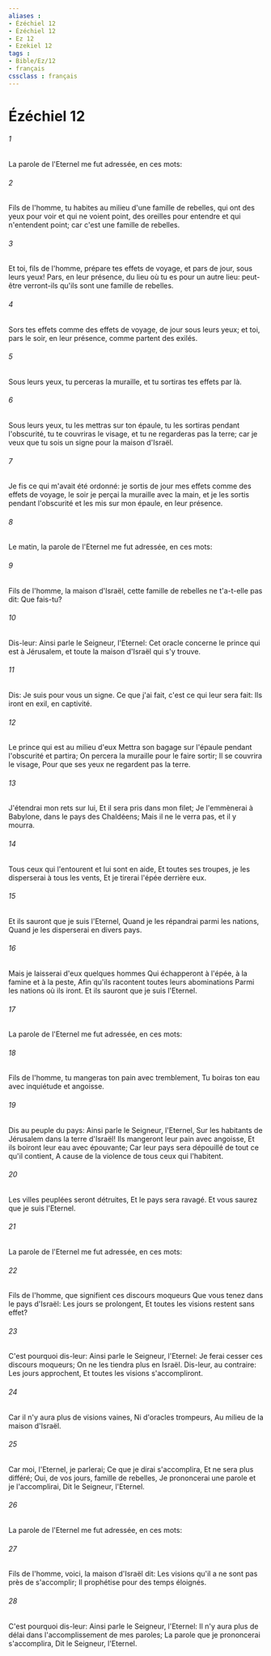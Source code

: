 ```yaml
---
aliases : 
- Ézéchiel 12
- Ézéchiel 12
- Ez 12
- Ezekiel 12
tags : 
- Bible/Ez/12
- français
cssclass : français
---
```


# Ézéchiel 12

###### 1
La parole de l'Eternel me fut adressée, en ces mots:
###### 2
Fils de l'homme, tu habites au milieu d'une famille de rebelles, qui ont des yeux pour voir et qui ne voient point, des oreilles pour entendre et qui n'entendent point; car c'est une famille de rebelles.
###### 3
Et toi, fils de l'homme, prépare tes effets de voyage, et pars de jour, sous leurs yeux! Pars, en leur présence, du lieu où tu es pour un autre lieu: peut-être verront-ils qu'ils sont une famille de rebelles.
###### 4
Sors tes effets comme des effets de voyage, de jour sous leurs yeux; et toi, pars le soir, en leur présence, comme partent des exilés.
###### 5
Sous leurs yeux, tu perceras la muraille, et tu sortiras tes effets par là.
###### 6
Sous leurs yeux, tu les mettras sur ton épaule, tu les sortiras pendant l'obscurité, tu te couvriras le visage, et tu ne regarderas pas la terre; car je veux que tu sois un signe pour la maison d'Israël.
###### 7
Je fis ce qui m'avait été ordonné: je sortis de jour mes effets comme des effets de voyage, le soir je perçai la muraille avec la main, et je les sortis pendant l'obscurité et les mis sur mon épaule, en leur présence.
###### 8
Le matin, la parole de l'Eternel me fut adressée, en ces mots:
###### 9
Fils de l'homme, la maison d'Israël, cette famille de rebelles ne t'a-t-elle pas dit: Que fais-tu?
###### 10
Dis-leur: Ainsi parle le Seigneur, l'Eternel: Cet oracle concerne le prince qui est à Jérusalem, et toute la maison d'Israël qui s'y trouve.
###### 11
Dis: Je suis pour vous un signe. Ce que j'ai fait, c'est ce qui leur sera fait: Ils iront en exil, en captivité.
###### 12
Le prince qui est au milieu d'eux Mettra son bagage sur l'épaule pendant l'obscurité et partira; On percera la muraille pour le faire sortir; Il se couvrira le visage, Pour que ses yeux ne regardent pas la terre.
###### 13
J'étendrai mon rets sur lui, Et il sera pris dans mon filet; Je l'emmènerai à Babylone, dans le pays des Chaldéens; Mais il ne le verra pas, et il y mourra.
###### 14
Tous ceux qui l'entourent et lui sont en aide, Et toutes ses troupes, je les disperserai à tous les vents, Et je tirerai l'épée derrière eux.
###### 15
Et ils sauront que je suis l'Eternel, Quand je les répandrai parmi les nations, Quand je les disperserai en divers pays.
###### 16
Mais je laisserai d'eux quelques hommes Qui échapperont à l'épée, à la famine et à la peste, Afin qu'ils racontent toutes leurs abominations Parmi les nations où ils iront. Et ils sauront que je suis l'Eternel.
###### 17
La parole de l'Eternel me fut adressée, en ces mots:
###### 18
Fils de l'homme, tu mangeras ton pain avec tremblement, Tu boiras ton eau avec inquiétude et angoisse.
###### 19
Dis au peuple du pays: Ainsi parle le Seigneur, l'Eternel, Sur les habitants de Jérusalem dans la terre d'Israël! Ils mangeront leur pain avec angoisse, Et ils boiront leur eau avec épouvante; Car leur pays sera dépouillé de tout ce qu'il contient, A cause de la violence de tous ceux qui l'habitent.
###### 20
Les villes peuplées seront détruites, Et le pays sera ravagé. Et vous saurez que je suis l'Eternel.
###### 21
La parole de l'Eternel me fut adressée, en ces mots:
###### 22
Fils de l'homme, que signifient ces discours moqueurs Que vous tenez dans le pays d'Israël: Les jours se prolongent, Et toutes les visions restent sans effet?
###### 23
C'est pourquoi dis-leur: Ainsi parle le Seigneur, l'Eternel: Je ferai cesser ces discours moqueurs; On ne les tiendra plus en Israël. Dis-leur, au contraire: Les jours approchent, Et toutes les visions s'accompliront.
###### 24
Car il n'y aura plus de visions vaines, Ni d'oracles trompeurs, Au milieu de la maison d'Israël.
###### 25
Car moi, l'Eternel, je parlerai; Ce que je dirai s'accomplira, Et ne sera plus différé; Oui, de vos jours, famille de rebelles, Je prononcerai une parole et je l'accomplirai, Dit le Seigneur, l'Eternel.
###### 26
La parole de l'Eternel me fut adressée, en ces mots:
###### 27
Fils de l'homme, voici, la maison d'Israël dit: Les visions qu'il a ne sont pas près de s'accomplir; Il prophétise pour des temps éloignés.
###### 28
C'est pourquoi dis-leur: Ainsi parle le Seigneur, l'Eternel: Il n'y aura plus de délai dans l'accomplissement de mes paroles; La parole que je prononcerai s'accomplira, Dit le Seigneur, l'Eternel.
